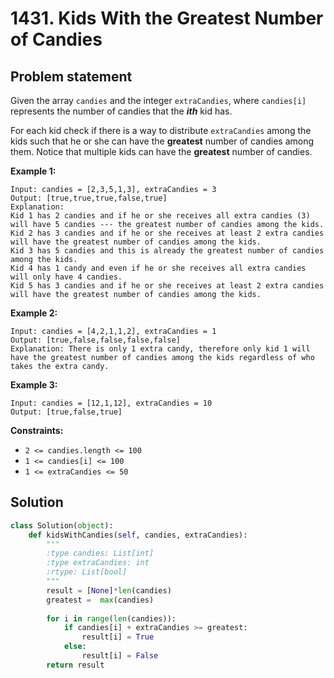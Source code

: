 # 1431. Kids With the Greatest Number of Candies

## Problem statement

Given the array `candies` and the integer `extraCandies`, where `candies[i]` represents the number of candies that the _**ith**_ kid has.

For each kid check if there is a way to distribute `extraCandies` among the kids such that he or she can have the **greatest** number of candies among them. Notice that multiple kids can have the **greatest** number of candies.

**Example 1:**

```aspnet
Input: candies = [2,3,5,1,3], extraCandies = 3
Output: [true,true,true,false,true] 
Explanation: 
Kid 1 has 2 candies and if he or she receives all extra candies (3) will have 5 candies --- the greatest number of candies among the kids. 
Kid 2 has 3 candies and if he or she receives at least 2 extra candies will have the greatest number of candies among the kids. 
Kid 3 has 5 candies and this is already the greatest number of candies among the kids. 
Kid 4 has 1 candy and even if he or she receives all extra candies will only have 4 candies. 
Kid 5 has 3 candies and if he or she receives at least 2 extra candies will have the greatest number of candies among the kids. 
```

**Example 2:**

```text
Input: candies = [4,2,1,1,2], extraCandies = 1
Output: [true,false,false,false,false] 
Explanation: There is only 1 extra candy, therefore only kid 1 will have the greatest number of candies among the kids regardless of who takes the extra candy.
```

**Example 3:**

```text
Input: candies = [12,1,12], extraCandies = 10
Output: [true,false,true]
```

**Constraints:**

* `2 <= candies.length <= 100`
* `1 <= candies[i] <= 100`
* `1 <= extraCandies <= 50`

## Solution

```python
class Solution(object):
    def kidsWithCandies(self, candies, extraCandies):
        """
        :type candies: List[int]
        :type extraCandies: int
        :rtype: List[bool]
        """
        result = [None]*len(candies)
        greatest =  max(candies)
        
        for i in range(len(candies)):
            if candies[i] + extraCandies >= greatest:
                result[i] = True
            else:
                result[i] = False
        return result
```

